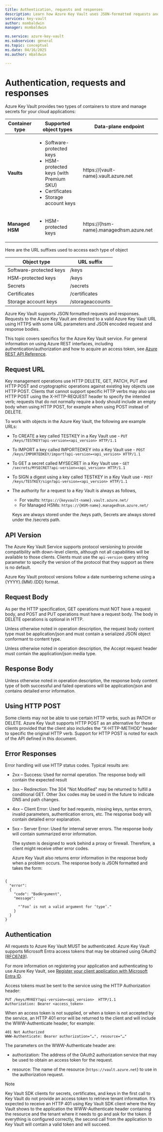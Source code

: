 ```yaml
---
title: Authentication, requests and responses
description: Learn how Azure Key Vault uses JSON-formatted requests and responses and about required authentication for using a key vault.
services: key-vault
author: msmbaldwin
manager: msmbaldwin

ms.service: azure-key-vault
ms.subservice: general
ms.topic: conceptual
ms.date: 04/16/2025
ms.author: mbaldwin

---
```


# Authentication, requests and responses

Azure Key Vault provides two types of containers to store and manage secrets for your cloud applications:

|Container type|Supported object types|Data-plane endpoint|
|--|--|--|
| **Vaults**|<ul><li>Software-protected keys</li><li>HSM-protected keys (with Premium SKU)</li><li>Certificates</li><li>Storage account keys</li></ul> | https://{vault-name}.vault.azure.net
|**Managed HSM** |<ul><li>HSM-protected keys</li></ul> | https://{hsm-name}.managedhsm.azure.net

Here are the URL suffixes used to access each type of object

|Object type|URL suffix|
|--|--|
|Software-protected keys| /keys |
|HSM-protected keys| /keys |
|Secrets|/secrets|
|Certificates| /certificates|
|Storage account keys|/storageaccounts

Azure Key Vault supports JSON formatted requests and responses. Requests to the Azure Key Vault are directed to a valid Azure Key Vault URL using HTTPS with some URL parameters and JSON encoded request and response bodies.

This topic covers specifics for the Azure Key Vault service. For general information on using Azure REST interfaces, including authentication/authorization and how to acquire an access token, see [Azure REST API Reference](/rest/api/azure).

## Request URL  
 Key management operations use HTTP DELETE, GET, PATCH, PUT and HTTP POST and cryptographic operations against existing key objects use HTTP POST. Clients that cannot support specific HTTP verbs may also use HTTP POST using the X-HTTP-REQUEST header to specify the intended verb; requests that do not normally require a body should include an empty body when using HTTP POST, for example when using POST instead of DELETE.  

 To work with objects in the Azure Key Vault, the following are example URLs:  

- To CREATE a key called TESTKEY in a Key Vault use - `PUT /keys/TESTKEY?api-version=<api_version> HTTP/1.1`  

- To IMPORT a key called IMPORTEDKEY into a Key Vault use - `POST /keys/IMPORTEDKEY/import?api-version=<api_version> HTTP/1.1`  

- To GET a secret called MYSECRET in a Key Vault use - `GET /secrets/MYSECRET?api-version=<api_version> HTTP/1.1`  

- To SIGN a digest using a key called TESTKEY in a Key Vault use - `POST /keys/TESTKEY/sign?api-version=<api_version> HTTP/1.1`  

- The authority for a request to a Key Vault is always as follows,
  - For vaults: `https://{keyvault-name}.vault.azure.net/`
  - For Managed HSMs: `https://{HSM-name}.managedhsm.azure.net/`

  Keys are always stored under the /keys path, Secrets are always stored under the /secrets path.  

## API Version  
 The Azure Key Vault Service supports protocol versioning to provide compatibility with down-level clients, although not all capabilities will be available to those clients. Clients must use the `api-version` query string parameter to specify the version of the protocol that they support as there is no default.  

 Azure Key Vault protocol versions follow a date numbering scheme using a {YYYY}.{MM}.{DD} format.  

## Request Body  
 As per the HTTP specification, GET operations must NOT have a request body, and POST and PUT operations must have a request body. The body in DELETE operations is optional in HTTP.  

 Unless otherwise noted in operation description, the request body content type must be application/json and must contain a serialized JSON object conformant to content type.  

 Unless otherwise noted in operation description, the Accept request header must contain the application/json media type.  

## Response Body  
 Unless otherwise noted in operation description, the response body content type of both successful and failed operations will be application/json and contains detailed error information.  

## Using HTTP POST  
 Some clients may not be able to use certain HTTP verbs, such as PATCH or DELETE. Azure Key Vault supports HTTP POST as an alternative for these clients provided that the client also includes the “X-HTTP-METHOD” header to specific the original HTTP verb. Support for HTTP POST is noted for each of the API defined in this document.  

## Error Responses  
 Error handling will use HTTP status codes. Typical results are:  

- 2xx – Success: Used for normal operation. The response body will contain the expected result  

- 3xx – Redirection: The 304 "Not Modified" may be returned to fulfill a conditional GET. Other 3xx codes may be used in the future to indicate DNS and path changes.  

- 4xx – Client Error: Used for bad requests, missing keys, syntax errors, invalid parameters, authentication errors, etc. The response body will contain detailed error explanation.  

- 5xx – Server Error: Used for internal server errors. The response body will contain summarized error information.  

  The system is designed to work behind a proxy or firewall. Therefore, a client might receive other error codes.  

  Azure Key Vault also returns error information in the response body when a problem occurs. The response body is JSON formatted and takes the form:  

```  

{  
  "error":  
  {  
    "code": "BadArgument",  
    "message":  

      "’Foo’ is not a valid argument for ‘type’."  
    }  
  }  
}  

```  

## Authentication  
 All requests to Azure Key Vault MUST be authenticated. Azure Key Vault supports Microsoft Entra access tokens that may be obtained using OAuth2 [[RFC6749](https://tools.ietf.org/html/rfc6749)]. 
 
 For more information on registering your application and authenticating to use Azure Key Vault, see [Register your client application with Microsoft Entra ID](/rest/api/azure/index#register-your-client-application-with-azure-ad).
 
 Access tokens must be sent to the service using the HTTP Authorization header:  

```  
PUT /keys/MYKEY?api-version=<api_version>  HTTP/1.1  
Authorization: Bearer <access_token>  

```  

 When an access token is not supplied, or when a token is not accepted by the service, an HTTP 401 error will be returned to the client and will include the WWW-Authenticate header, for example:  

```  
401 Not Authorized  
WWW-Authenticate: Bearer authorization="…", resource="…"  

```  

 The parameters on the WWW-Authenticate header are:  

-   authorization: The address of the OAuth2 authorization service that may be used to obtain an access token for the request.  

-   resource: The name of the resource (`https://vault.azure.net`) to use in the authorization request.

> [!NOTE]
> Key Vault SDK clients for secrets, certificates, and keys in the first call to Key Vault do not provide an access token to retrieve tenant information. It’s expected to receive an HTTP 401 using Key Vault SDK client where the Key Vault shows to the application the WWW-Authenticate header containing the resource and the tenant where it needs to go and ask for the token. If everything is configured correctly, the second call from the application to Key Vault will contain a valid token and will succeed. 
